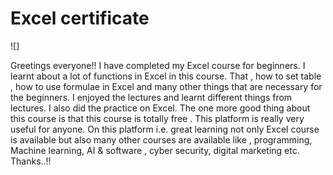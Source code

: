 # Excel certificate 
![]

Greetings everyone!! I have completed my Excel course for beginners. I learnt about a lot of functions in Excel in this course. That , how to set table , how to use formulae in Excel and many other things that are necessary for the beginners. I enjoyed the lectures and learnt different things from lectures. I also did the practice on Excel. The one more good thing about this course is that this course is totally free . This platform is really very useful for anyone. On this platform i.e. great learning not only Excel course is available but also many other courses are available like , programming, Machine learning, AI & software , cyber security, digital marketing etc. Thanks..!!
